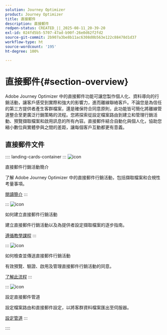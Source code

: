 ```yaml
---
solution: Journey Optimizer
product: Journey Optimizer
title: 直接郵件
description: 直接郵件
redpen-status: CREATED_||_2025-08-11_20-39-20
exl-id: 024fd5b5-5707-47ad-b90f-26e0d62f2fd2
source-git-commit: 2b907a3be8b11ac6308d0b563e122c88478d1d37
workflow-type: ht
source-wordcount: '195'
ht-degree: 100%

---
```


# 直接郵件{#section-overview}

Adobe Journey Optimizer 中的直接郵件功能可讓您製作個人化、資料導向的行銷活動，讓客戶感受到實際和強大的影響力，進而離線聯絡客戶。不論您是為信任的第三方提供者產生客群檔案，還是確保符合同意原則，此功能皆可簡化將離線管道整合至更廣泛行銷策略的流程。您將探索從設定檔案路由到建立和管理行銷活動、預覽擷取檔案和啟用訊息的所有內容。直接郵件結合自動化與個人化，協助您縮小數位與實體參與之間的差距，讓每個客戶互動都更有意義。

## 直接郵件文件

:::: landing-cards-container
:::
![icon](https://cdn.experienceleague.adobe.com/icons/book.svg)

直接郵件行銷活動簡介

了解 Adobe Journey Optimizer 中的直接郵件行銷活動，包括擷取檔案和合規性考量事項。

[閱讀簡介](../using/direct-mail/get-started-direct-mail.md)
:::

:::
![icon](https://cdn.experienceleague.adobe.com/icons/circle-play.svg?lang=zh-Hant)

如何建立直接郵件行銷活動

建立直接郵件行銷活動以及為提供者設定擷取檔案的逐步指南。

[遵循教學課程](../using/direct-mail/create-direct-mail.md)
:::

:::
![icon](https://cdn.experienceleague.adobe.com/icons/list-check.svg?lang=zh-Hant)

如何檢查並傳送直接郵件行銷活動

有效預覽、驗證、啟用及管理直接郵件行銷活動的同意。

[了解此流程](../using/direct-mail/test-send-direct-mail.md)
:::

:::
![icon](https://cdn.experienceleague.adobe.com/icons/gear.svg)

設定直接郵件管道

設定檔案路由和直接郵件設定，以將客群資料檔案匯出至伺服器。

[設定管道](../using/direct-mail/direct-mail-configuration.md)
:::

::::
